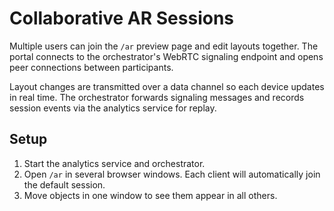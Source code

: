 # Collaborative AR Sessions

Multiple users can join the `/ar` preview page and edit layouts together. The portal connects to the orchestrator's WebRTC signaling endpoint and opens peer connections between participants.

Layout changes are transmitted over a data channel so each device updates in real time. The orchestrator forwards signaling messages and records session events via the analytics service for replay.

## Setup

1. Start the analytics service and orchestrator.
2. Open `/ar` in several browser windows. Each client will automatically join the default session.
3. Move objects in one window to see them appear in all others.

